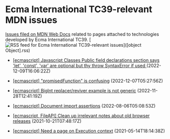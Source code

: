 # Ecma International TC39-relevant MDN issues

[Issues filed on MDN Web Docs](https://github.com/mdn/content/issues) related to pages attached to technologies developed by Ecma International TC39. [![RSS feed for Ecma International TC39-relevant issues](https://www.w3.org/QA/2007/04/feed_icon)]([object Object].rss)

* [[ecmascript] Javascript Classes Public field declarations section says 'let', 'const', 'var' are optional but thy throw SyntaxError if used ](https://github.com/mdn/content/issues/22844) (2022-12-09T16:06:22Z)
  
* [[ecmascript] "promisedFunction" is confusing](https://github.com/mdn/content/issues/22785) (2022-12-07T05:27:56Z)
  
* [[ecmascript] BigInt replacer/reviver example is not generic](https://github.com/mdn/content/issues/22573) (2022-11-28T12:41:19Z)
  
* [[ecmascript] Document import assertions](https://github.com/mdn/content/issues/19220) (2022-08-06T05:08:53Z)
  
* [[ecmascript, FileAPI] Clean up irrelevant notes about old browser releases](https://github.com/mdn/content/issues/9974) (2021-10-21T07:48:17Z)
  
* [[ecmascript] Need a page on Execution context](https://github.com/mdn/content/issues/5006) (2021-05-14T18:14:38Z)
  
